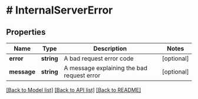 # # InternalServerError

## Properties

Name | Type | Description | Notes
------------ | ------------- | ------------- | -------------
**error** | **string** | A bad request error code | [optional]
**message** | **string** | A message explaining the bad request error | [optional]

[[Back to Model list]](../../../README.md#models) [[Back to API list]](../../../README.md#endpoints) [[Back to README]](../../../README.md)
